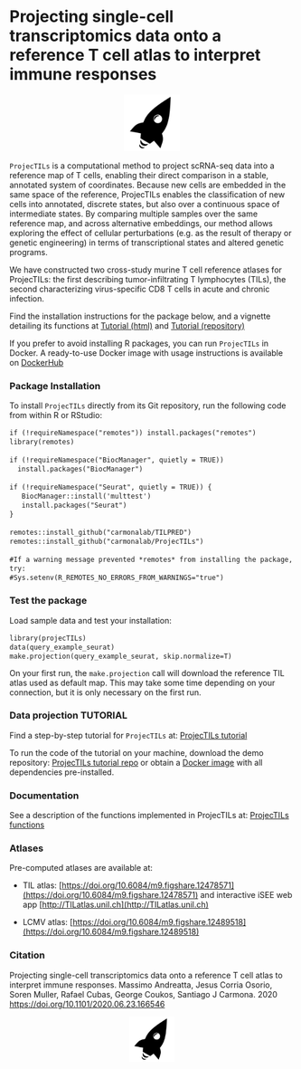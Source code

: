 # Projecting single-cell transcriptomics data onto a reference T cell atlas to interpret immune responses

<span title="Shuttling T cells into a reference transcriptomic space. A high-dimensional odyssey to interpret  immune responses" >
<p align="center">
  <img height="100" src="docs/projectils_logo_W_square.png">
</p>
</span>

`ProjecTILs` is a computational method to project scRNA-seq data into a reference map of T cells, enabling their direct comparison in a stable, annotated system of coordinates. Because new cells are embedded in the same space of the reference, ProjecTILs enables the classification of new cells into annotated, discrete states, but also over a continuous space of intermediate states. 
By comparing multiple samples over the same reference map, and across alternative embeddings, our method allows exploring the effect of cellular perturbations (e.g. as the result of therapy or genetic engineering) in terms of transcriptional states and altered genetic programs.

We have constructed two cross-study murine T cell reference atlases for ProjecTILs: the first describing tumor-infiltrating T lymphocytes (TILs), the second characterizing virus-specific CD8 T cells in acute and chronic infection. 

Find the installation instructions for the package below, and a vignette detailing its functions at [Tutorial (html)](https://carmonalab.github.io/ProjecTILs/tutorial.html) and [Tutorial (repository)](https://gitlab.unil.ch/carmona/ProjecTILs.demo)

If you prefer to avoid installing R packages, you can run `ProjecTILs` in Docker. A ready-to-use Docker image with usage instructions is available on [DockerHub](https://hub.docker.com/repository/docker/mandrea1/projectils_demo)

### Package Installation

To install `ProjecTILs` directly from its Git repository, run the following code from within R or RStudio:
```
if (!requireNamespace("remotes")) install.packages("remotes")
library(remotes)

if (!requireNamespace("BiocManager", quietly = TRUE))
  install.packages("BiocManager")

if (!requireNamespace("Seurat", quietly = TRUE)) {
   BiocManager::install('multtest')
   install.packages("Seurat")
}

remotes::install_github("carmonalab/TILPRED")
remotes::install_github("carmonalab/ProjecTILs")

#If a warning message prevented *remotes* from installing the package, try:
#Sys.setenv(R_REMOTES_NO_ERRORS_FROM_WARNINGS="true")
```

### Test the package

Load sample data and test your installation:
```
library(projecTILs)
data(query_example_seurat)
make.projection(query_example_seurat, skip.normalize=T)
```

On your first run, the `make.projection` call will download the reference TIL atlas used as default map. This may take some time depending on your connection, but it is only necessary on the first run.


### Data projection TUTORIAL

Find a step-by-step tutorial for `ProjecTILs` at: [ProjecTILs tutorial](https://carmonalab.github.io/ProjecTILs/tutorial.html)

To run the code of the tutorial on your machine, download the demo repository: [ProjecTILs tutorial repo](https://gitlab.unil.ch/carmona/ProjecTILs.demo) or obtain a [Docker image](https://hub.docker.com/repository/docker/mandrea1/projectils_demo) with all dependencies pre-installed.

### Documentation

See a description of the functions implemented in ProjecTILs at: [ProjecTILs functions](docs/functions.md)

### Atlases

Pre-computed atlases are available at:

* TIL atlas: [https://doi.org/10.6084/m9.figshare.12478571](https://doi.org/10.6084/m9.figshare.12478571) and interactive iSEE web app [http://TILatlas.unil.ch](http://TILatlas.unil.ch)

* LCMV atlas: [https://doi.org/10.6084/m9.figshare.12489518](https://doi.org/10.6084/m9.figshare.12489518)

### Citation

Projecting single-cell transcriptomics data onto a reference T cell atlas to interpret immune responses. Massimo Andreatta, Jesus Corria Osorio, Soren Muller, Rafael Cubas, George Coukos,  Santiago J Carmona. 2020 https://doi.org/10.1101/2020.06.23.166546

<p align="center">
  <img height="80" src="docs/projectils_logo_W_square.png">
</p>
